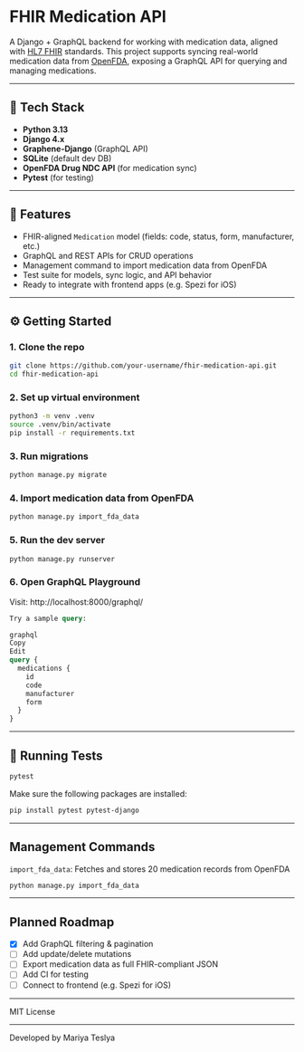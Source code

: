 # FHIR Medication API

A Django + GraphQL backend for working with medication data, aligned with [HL7 FHIR](https://hl7.org/fhir/medication.html) standards. This project supports syncing real-world medication data from [OpenFDA](https://open.fda.gov/apis/drug/ndc/), exposing a GraphQL API for querying and managing medications.

---

## 🔧 Tech Stack

- **Python 3.13**
- **Django 4.x**
- **Graphene-Django** (GraphQL API)
- **SQLite** (default dev DB)
- **OpenFDA Drug NDC API** (for medication sync)
- **Pytest** (for testing)

---

## 🚀 Features

- FHIR-aligned `Medication` model (fields: code, status, form, manufacturer, etc.)
- GraphQL and REST APIs for CRUD operations
- Management command to import medication data from OpenFDA
- Test suite for models, sync logic, and API behavior
- Ready to integrate with frontend apps (e.g. Spezi for iOS)

---

## ⚙️ Getting Started

### 1. Clone the repo

```bash
git clone https://github.com/your-username/fhir-medication-api.git
cd fhir-medication-api
```
### 2. Set up virtual environment

```bash
python3 -m venv .venv
source .venv/bin/activate
pip install -r requirements.txt
```
### 3. Run migrations

```bash
python manage.py migrate
```
### 4. Import medication data from OpenFDA

```bash
python manage.py import_fda_data
```

### 5. Run the dev server

```bash
python manage.py runserver
```

### 6. Open GraphQL Playground

Visit: http://localhost:8000/graphql/

```graphql
Try a sample query:

graphql
Copy
Edit
query {
  medications {
    id
    code
    manufacturer
    form
  }
}

```
---

## 🧪 Running Tests

```bash
pytest
```
Make sure the following packages are installed:

```bash
pip install pytest pytest-django
```
---
## Management Commands

`import_fda_data`: Fetches and stores 20 medication records from OpenFDA

```bash
python manage.py import_fda_data
```
---
## Planned Roadmap
- [x] Add GraphQL filtering & pagination
- [ ] Add update/delete mutations
- [ ] Export medication data as full FHIR-compliant JSON
- [ ] Add CI for testing
- [ ] Connect to frontend (e.g. Spezi for iOS)
 
---
MIT License

---
Developed by Mariya Teslya


